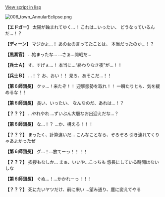 [View script in lisp](../scripts/1640101.txt)

![006_town_AnnularEclipse.png](../images/backgrounds/006_town_AnnularEclipse.png)

**【エドガー】**
太陽が蝕まれてゆく…！
これは…いったい、
どうなっているんだ…！？

**【ディーン】**
マジかよ…！
あの女の言ってたことは、
本当だったのか…！？

**【黒奏官】**
…始まったな…
…さぁ…開戦だ…

**【兵士Ａ】**
す、すげぇ…！
本当に…“終わりなき夜”が…！！

**【兵士Ｂ】**
…！？
お、おい！！
見ろ、あそこだ…！！

**【第６師団長】**
クッ…！来たぞ！！
迎撃態勢を取れ！！
一瞬たりとも、気を緩めるな！！

**【第６師団長】**
長い、いったい、
なんなのだ、あれは…！？

**【？？？】**
…やれやれ
…ずいぶん大層なお出迎えだな…？

**【第６師団長】**
な…！？
…か、構えろ！！！

**【？？？】**
まったく、計算違いだ…
こんなことなら、ぞろぞろ
引き連れてくりゃあよかったぜ

**【第６師団長】**
グ…！…放てーっ！！！！

**【？？？】**
挨拶もなしか…
まぁ、いいや…こっちも
悠長にしている時間はないしな

**【第６師団長】**
ぐぬ…！…かかれーっ！！！

**【？？？】**
死にたいヤツだけ、前に来い
…望み通り、塵に変えてやる
